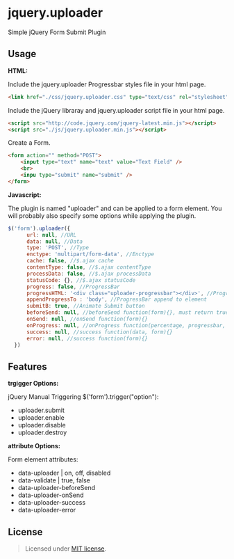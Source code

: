 jquery.uploader
===============

Simple jQuery Form Submit Plugin

Usage
-------
__HTML:__

Include the jquery.uploader Progressbar styles file in your html page.
~~~~ html
<link href="./css/jquery.uploader.css" type="text/css" rel="stylesheet" />
~~~~
Include the jQuery libraray and jquery.uploader script file in your html page.
~~~~ html
<script src="http://code.jquery.com/jquery-latest.min.js"></script>
<script src="./js/jquery.uploader.min.js"></script>
~~~~
Create a Form.
~~~~ html
<form action="" method="POST">
    <input type="text" name="text" value="Text Field" />
    <br>
    <inpu type="submit" name="submit" />
</form>
~~~~
__Javascript:__

The plugin is named "uploader" and can be applied to a form element. You will probably also specify some options while applying the plugin.
~~~ javascript
$('form').uploader({
      url: null, //URL
      data: null, //Data
      type: 'POST', //Type
      enctype: 'multipart/form-data', //Enctype
      cache: false, //$.ajax cache
      contentType: false, //$.ajax contentType
      processData: false, //$.ajax processData
      statusCode: {}, //$.ajax statusCode
      progress: false, //ProgressBar
      progressHTML: '<div class="uploader-progressbar"></div>', //ProgressBar HTML
      appendProgressTo : 'body', //ProgressBar append to element
      submitB: true, //Animate Submit button
      beforeSend: null, //beforeSend function(form){}, must return true to continue
      onSend: null, //onSend function(form){}
      onProgress: null, //onProgress function(percentage, progressbar, form){}
      success: null, //success function(data, form){}
      error: null, //success function(form){}
  })
  ~~~~
Features
-------
__trgigger Options:__

jQuery Manual Triggering $('form').trigger("option"):
* uploader.submit
* uploader.enable
* uploader.disable
* uploader.destroy

__attribute Options:__

Form element attributes:
* data-uploader | on, off, disabled
* data-validate | true, false
* data-uploader-beforeSend
* data-uploader-onSend
* data-uploader-success
* data-uploader-error

License
-------
> Licensed under <a href="http://opensource.org/licenses/MIT">MIT license</a>.
